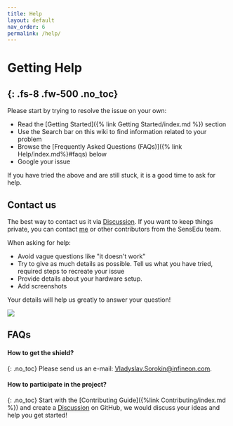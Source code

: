 ```yaml
---
title: Help
layout: default
nav_order: 6
permalink: /help/
---
```


# Getting Help
{: .fs-8 .fw-500 .no_toc}
---

Please start by trying to resolve the issue on your own:
* Read the [Getting Started]({% link Getting Started/index.md %}) section
* Use the Search bar on this wiki to find information related to your problem
* Browse the [Frequently Asked Questions (FAQs)]({% link Help/index.md%}#faqs) below
* Google your issue

If you have tried the above and are still stuck, it is a good time to ask for help.

## Contact us

The best way to contact us it via [Discussion]. If you want to keep things private, you can contact [me] or other contributors from the SensEdu team.

When asking for help:
* Avoid vague questions like "it doesn't work"
* Try to give as much details as possible. Tell us what you have tried, required steps to recreate your issue
* Provide details about your hardware setup. 
* Add screenshots

Your details will help us greatly to answer your question!

![]({{site.baseurl}}/assets/images/discussions.png)

## FAQs

#### How to get the shield?
{: .no_toc}
Please send us an e-mail: <a href="mailto:Vladyslav.Sorokin@infineon.com">Vladyslav.Sorokin@infineon.com</a>.

#### How to participate in the project?
{: .no_toc}
Start with the [Contributing Guide]({%link Contributing/index.md %}) and create a [Discussion] on GitHub, we would discuss your ideas and help you get started!


[Discussion]: https://github.com/ShiegeChan/SensEdu/discussions
[me]: https://github.com/vladysor